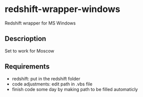 # redshift-wrapper-windows
Redshift wrapper for MS Windows

## Descrioption
Set to work for Moscow

## Requirements
- redshift: put in the redshift folder
- code adjustments: edit path in .vbs file
- finish code some day by making path to be filled automaticly
